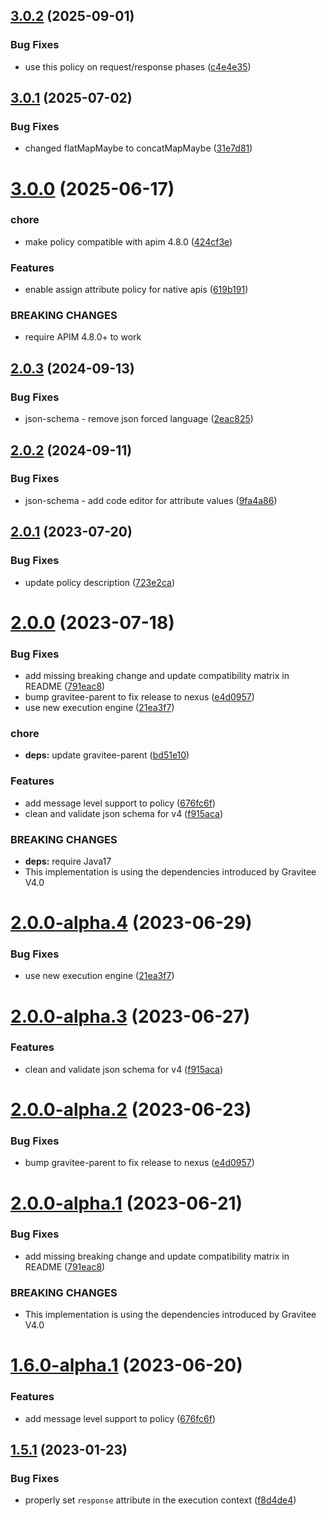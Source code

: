 ## [3.0.2](https://github.com/gravitee-io/gravitee-policy-assign-attributes/compare/3.0.1...3.0.2) (2025-09-01)


### Bug Fixes

* use this policy on request/response phases ([c4e4e35](https://github.com/gravitee-io/gravitee-policy-assign-attributes/commit/c4e4e3514dff43e3fbb655c66d9491e319689d49))

## [3.0.1](https://github.com/gravitee-io/gravitee-policy-assign-attributes/compare/3.0.0...3.0.1) (2025-07-02)


### Bug Fixes

* changed flatMapMaybe to concatMapMaybe ([31e7d81](https://github.com/gravitee-io/gravitee-policy-assign-attributes/commit/31e7d81387795051ac2d02cc1fd0f03910982ae3))

# [3.0.0](https://github.com/gravitee-io/gravitee-policy-assign-attributes/compare/2.0.3...3.0.0) (2025-06-17)


### chore

* make policy compatible with apim 4.8.0 ([424cf3e](https://github.com/gravitee-io/gravitee-policy-assign-attributes/commit/424cf3e92679bf5d61ba65ec8e6b304fa1e103e8))


### Features

* enable assign attribute policy for native apis ([619b191](https://github.com/gravitee-io/gravitee-policy-assign-attributes/commit/619b19172f6062e766c600d8b093669b72d22638))


### BREAKING CHANGES

* require APIM 4.8.0+ to work

## [2.0.3](https://github.com/gravitee-io/gravitee-policy-assign-attributes/compare/2.0.2...2.0.3) (2024-09-13)


### Bug Fixes

* json-schema - remove json forced language ([2eac825](https://github.com/gravitee-io/gravitee-policy-assign-attributes/commit/2eac825093016607c34eb07d07f5dde2d321e863))

## [2.0.2](https://github.com/gravitee-io/gravitee-policy-assign-attributes/compare/2.0.1...2.0.2) (2024-09-11)


### Bug Fixes

* json-schema - add code editor for attribute values ([9fa4a86](https://github.com/gravitee-io/gravitee-policy-assign-attributes/commit/9fa4a86a3badb7e9c88b4c44b3641fa586ceedfe))

## [2.0.1](https://github.com/gravitee-io/gravitee-policy-assign-attributes/compare/2.0.0...2.0.1) (2023-07-20)


### Bug Fixes

* update policy description ([723e2ca](https://github.com/gravitee-io/gravitee-policy-assign-attributes/commit/723e2ca31d5dc5ed9b37ba2416093a8a1de8ef64))

# [2.0.0](https://github.com/gravitee-io/gravitee-policy-assign-attributes/compare/1.5.1...2.0.0) (2023-07-18)


### Bug Fixes

* add missing breaking change and update compatibility matrix in README ([791eac8](https://github.com/gravitee-io/gravitee-policy-assign-attributes/commit/791eac8fda525b107de08066595b5d3a59f8404a))
* bump gravitee-parent to fix release to nexus ([e4d0957](https://github.com/gravitee-io/gravitee-policy-assign-attributes/commit/e4d0957b8a163b33936e784930d08c314bbea9ae))
* use new execution engine ([21ea3f7](https://github.com/gravitee-io/gravitee-policy-assign-attributes/commit/21ea3f757bfe3cd059be7e08f06a1e945f2056fa))


### chore

* **deps:** update gravitee-parent ([bd51e10](https://github.com/gravitee-io/gravitee-policy-assign-attributes/commit/bd51e10421397a468347c82acf2e99e66e6c9102))


### Features

* add message level support to policy ([676fc6f](https://github.com/gravitee-io/gravitee-policy-assign-attributes/commit/676fc6fca791edd28607b101f5c5009e6c66e9b0))
* clean and validate json schema for v4 ([f915aca](https://github.com/gravitee-io/gravitee-policy-assign-attributes/commit/f915acaf7cc90c16fe726b4f947bba4a56f76406))


### BREAKING CHANGES

* **deps:** require Java17
* This implementation is using the dependencies introduced by Gravitee V4.0

# [2.0.0-alpha.4](https://github.com/gravitee-io/gravitee-policy-assign-attributes/compare/2.0.0-alpha.3...2.0.0-alpha.4) (2023-06-29)


### Bug Fixes

* use new execution engine ([21ea3f7](https://github.com/gravitee-io/gravitee-policy-assign-attributes/commit/21ea3f757bfe3cd059be7e08f06a1e945f2056fa))

# [2.0.0-alpha.3](https://github.com/gravitee-io/gravitee-policy-assign-attributes/compare/2.0.0-alpha.2...2.0.0-alpha.3) (2023-06-27)


### Features

* clean and validate json schema for v4 ([f915aca](https://github.com/gravitee-io/gravitee-policy-assign-attributes/commit/f915acaf7cc90c16fe726b4f947bba4a56f76406))

# [2.0.0-alpha.2](https://github.com/gravitee-io/gravitee-policy-assign-attributes/compare/2.0.0-alpha.1...2.0.0-alpha.2) (2023-06-23)


### Bug Fixes

* bump gravitee-parent to fix release to nexus ([e4d0957](https://github.com/gravitee-io/gravitee-policy-assign-attributes/commit/e4d0957b8a163b33936e784930d08c314bbea9ae))

# [2.0.0-alpha.1](https://github.com/gravitee-io/gravitee-policy-assign-attributes/compare/1.6.0-alpha.1...2.0.0-alpha.1) (2023-06-21)


### Bug Fixes

* add missing breaking change and update compatibility matrix in README ([791eac8](https://github.com/gravitee-io/gravitee-policy-assign-attributes/commit/791eac8fda525b107de08066595b5d3a59f8404a))


### BREAKING CHANGES

* This implementation is using the dependencies introduced by Gravitee V4.0

# [1.6.0-alpha.1](https://github.com/gravitee-io/gravitee-policy-assign-attributes/compare/1.5.1...1.6.0-alpha.1) (2023-06-20)


### Features

* add message level support to policy ([676fc6f](https://github.com/gravitee-io/gravitee-policy-assign-attributes/commit/676fc6fca791edd28607b101f5c5009e6c66e9b0))

## [1.5.1](https://github.com/gravitee-io/gravitee-policy-assign-attributes/compare/1.5.0...1.5.1) (2023-01-23)


### Bug Fixes

* properly set `response` attribute in the execution context ([f8d4de4](https://github.com/gravitee-io/gravitee-policy-assign-attributes/commit/f8d4de452eee650c0c8372394e9bc376ca87dbb3))
